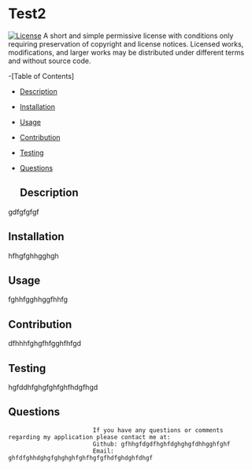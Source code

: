 # Test2


[![License](https://img.shields.io/badge/License-MIT-blue.svg)](http://choosealicense.com/licenses/mit/)
A short and simple permissive license with conditions only requiring preservation of copyright and license notices. Licensed works, modifications, and larger works may be distributed under different terms and without source code.


-[Table of Contents]
   * [Description](#Description)
   * [Installation](#Installation)
   * [Usage](#Usage)
   * [Contribution](#Contribution)
   * [Testing](#Testing)
   * [Questions](#Questions)



        ## Description
gdfgfgfgf


## Installation
hfhgfghhgghgh


## Usage
fghhfgghhggfhhfg


## Contribution
dfhhhfghgfhfgghfhfgd


## Testing
hgfddhfghgfghfghfhdgfhgd


## Questions
                            
                            If you have any questions or comments regarding my application please contact me at:
                            Github: gfhhgfdgdfhghfdghghgfdhhgghfghf
                            Email: ghfdfghhdghgfghghghfghfhgfgfhdfghdghfdhgf